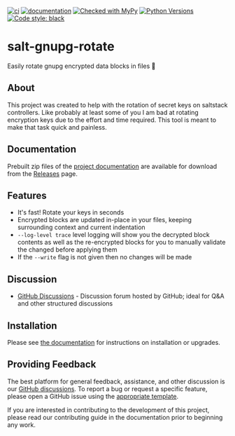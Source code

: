 [![ci](https://github.com/raddessi/salt-gnupg-rotate/workflows/ci/badge.svg)](https://github.com/raddessi/salt-gnupg-rotate/actions?query=workflow%3Aci)
[![documentation](https://img.shields.io/badge/docs-sphinx%20furo-blue.svg?style=flat)](https://github.com/pradyunsg/furo)
[![Checked with MyPy](https://img.shields.io/badge/mypy-checked-blue.svg)](http://mypy-lang.org/)
[![Python Versions](https://img.shields.io/badge/python-3.10-blue.svg)](#salt-gnupg-rotate)
[![Code style: black](https://img.shields.io/badge/code%20style-black-000000.svg)](https://github.com/psf/black)

<!-- sphinx-include-starts-here -->

# salt-gnupg-rotate

Easily rotate gnupg encrypted data blocks in files 🧂

## About

This project was created to help with the rotation of secret keys on saltstack
controllers. Like probably at least some of you I am bad at rotating encryption
keys due to the effort and time required. This tool is meant to make that task
quick and painless.

## Documentation

Prebuilt zip files of the
[project documentation](https://github.com/raddessi/salt-gnupg-rotate/tree/main/docs)
are available for download from the
[Releases](https://github.com/raddessi/salt-gnupg-rotate/releases) page.

## Features

- It's fast! Rotate your keys in seconds
- Encrypted blocks are updated in-place in your files, keeping surrounding
  context and current indentation
- `--log-level trace` level logging will show you the decrypted block contents
  as well as the re-encrypted blocks for you to manually validate the changed
  before applying them
- If the `--write` flag is not given then no changes will be made

## Discussion

- [GitHub Discussions](https://github.com/raddessi/salt-gnupg-rotate/discussions) -
  Discussion forum hosted by GitHub; ideal for Q&A and other structured
  discussions

<!-- sphinx-include-stops-here -->

## Installation

Please see
[the documentation](https://github.com/raddessi/salt-gnupg-rotate/releases) for
instructions on installation or upgrades.

## Providing Feedback

The best platform for general feedback, assistance, and other discussion is our
[GitHub discussions](https://github.com/raddessi/salt-gnupg-rotate/discussions).
To report a bug or request a specific feature, please open a GitHub issue using
the
[appropriate template](https://github.com/raddessi/salt-gnupg-rotate/issues/new/choose).

If you are interested in contributing to the development of this project, please
read our contributing guide in the documentation prior to beginning any work.
